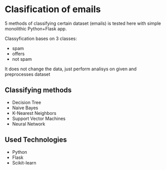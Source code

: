 # Clasification of emails

5 methods of classifying certain dataset (emails) is tested here with simple monolithic Python+Flask app.

Classyfication bases on 3 classes:

* spam
* offers
* not spam

It does not change the data, just perform analisys on given and preprocesses dataset

## Classifying methods

* Decision Tree
* Naive Bayes
* K-Nearest Neighbors
* Support Vector Machines
* Neural Network

## Used Technologies

* Python
* Flask
* Scikit-learn
